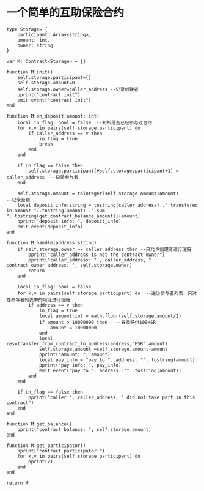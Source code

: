 一个简单的互助保险合约
===========================



    type Storage= {
        participant: Array<string>,
        amount: int,
        owner: string
    }

    var M: Contract<Storage> = {}

    function M:init()
        self.storage.participant=[]
        self.storage.amount=0
        self.storage.owner=caller_address --记录创建者
        pprint("contract init")
        emit event("contract init")
    end

    function M:on_deposit(amount: int)
        local in_flag: bool = false  --判断是否已经参与过合约
        for k,v in pairs(self.storage.participant) do
            if caller_address == v then
                in_flag = true
                break
            end
        end

        if in_flag == false then
            self.storage.participant[#self.storage.participant+1] = caller_address  --记录参与者
        end 
        
        self.storage.amount = tointeger(self.storage.amount+amount)              --记录金额
        local deposit_info:string = tostring(caller_address).." transfered in,amount "..tostring(amount)..",sum "..tostring(get_contract_balance_amount()+amount)
        pprint("deposit info: ", deposit_info) 
        emit event(deposit_info)
    end

    function M:handle(address:string)
        if self.storage.owner ~= caller_address then --只允许创建者进行理赔
            pprint("caller_address is not the contract owner")
            pprint("caller_address: " , caller_address, " contract_owner_address: ", self.storage.owner)
            return
        end
    
        local in_flag: bool = false
        for k,v in pairs(self.storage.participant) do  --遍历参与者列表，只对在参与者列表中的地址进行理赔
            if address == v then
                in_flag = true
                local amount:int = math.floor(self.storage.amount/2)
                if amount > 10000000 then   --最高赔付100HSR
                    amount = 10000000
                end
                local res=transfer_from_contract_to_address(address,"HSR",amount)
                self.storage.amount =self.storage.amount-amount
                pprint("amount: ", amount)             
                local pay_info = "pay to "..address..""..tostring(amount)
                pprint("pay info: ", pay_info)
                emit event("pay to "..address..""..tostring(amount))
            end
        end
        
        if in_flag == false then
            pprint("caller ", caller_address, " did not take part in this contract")
        end
    end

    function M:get_balance()
        pprint("contract balance: ", self.storage.amount)
    end

    function M:get_participator()
        pprint("contract participator:")
        for k,v in pairs(self.storage.participant) do
            pprint(v) 
        end
    end

    return M